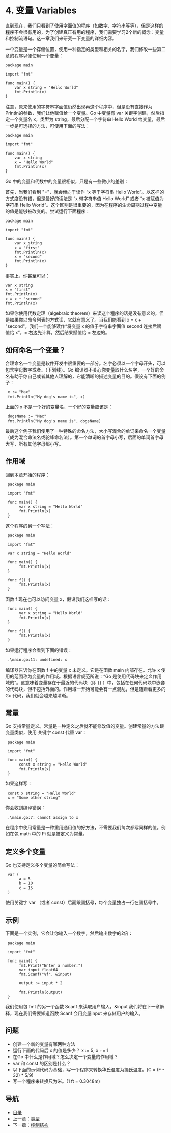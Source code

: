 # 4. 变量 Variables

直到现在，我们只看到了使用字面值的程序（如数字、字符串等等），但是这样的程序不会很有用的，为了创建真正有用的程序，我们需要学习2个新的概念：变量和控制流语句。这一章我们来研究一下变量的详细内容。

一个变量是一个存储位置，使用一种指定的类型和相关的名字，我们修改一些第二章的程序以便使用一个变量：

	package main
	
	import "fmt"
	
	func main() {
		var x string = "Hello World"
		fmt.Println(x)
	}

注意，原来使用的字符串字面值仍然出现再这个程序中，但是没有直接作为Println的参数，我们让他赋值给一个变量。Go 中变量有 var 关键字创建，然后指定一个变量名 x，类型为 string，最后分配一个字符串 Hello World 给变量，最后一步是可选择的方法，可使用下面的写法：

	package main
	
	import "fmt"
	
	func main() {
		var x string
		x = "Hello World"
		fmt.Println(x)
	}

Go 中的变量和代数中的变量很相似，只是有一些微小的差别：

首先，当我们看到 "="，就会倾向于读作 “x 等于字符串 Hello World”。以这样的方式度没有错，但是最好的读法是 “x 带字符串值 Hello World” 或者 “x 被赋值为字符串 Hello World”。这个区别是很重要的，因为在程序的生命周期过程中变量的值是能够被改变的。尝试运行下面程序：

	package main
	
	import "fmt"
	
	func main() {
		var x string
		x = "first"
		fmt.Println(x)
		x = "second"
		fmt.Println(x)
	}

事实上，你甚至可以：

	var x string
	x = "first"
	fmt.Println(x)
	x = x + "second"
	fmt.Println(x)

如果你使用代数定理（algebraic theorem）来读这个程序的话是没有意义的，但是如果你以命令列表的方式读，它就有意义了。当我们能看到 x = x + "second"，我们一个能够读作“将变量 x 的值于字符串字面值 second 连接后赋值给 x”，= 右边先计算，然后结果赋值给 = 左边的。

## 如何命名一个变量？

合理命名一个变量是软件开发中很重要的一部分。名字必须以一个字母开头，可以包含字母数字或者_（下划线）。Go 编译器不关心你变量取什么名字，一个好的命名有助于你自己或者其他人理解的，它能清晰的描述变量的目的。假设有下面的例子：

     x := "Max"
     fmt.Println("My dog's name is", x)

上面的 x 不是一个好的变量名，一个好的变量应该是：

     dogsName := "Max"
     fmt.Println("My dog's name is", dogsName)

最后这个例子我们使用了一种特殊的命名方法，大小写混合的单词来命名一个变量（成为混合命法名或驼峰命名法）。第一个单词的首字母小写，后面的单词首字母大写，所有其他字母都小写。

## 作用域

回到本章开始的程序：

     package main

     import "fmt"

     func main() {
          var x string = "Hello World"
          fmt.Println(x)
     }

这个程序的另一个写法：

     package main

     import "fmt"

     var x string = "Hello World"

     func main() {
          fmt.Println(x)
     }

     func f() {
          fmt.Println(x)
     }

函数 f 现在也可以访问变量 x，假设我们这样写的话：

     func main() {
          var x string = "Hello World"
          fmt.Println(x)
     }

     func f() {
          fmt.Println(x)
     }

如果运行程序会看到下面的错误：

     .\main.go:11: undefined: x

编译器告诉你在函数 f 中的变量 x 未定义。它是在函数 main 内部存在。允许 x 使用的范围称为变量的作用域。根据语言规范所说：“Go 是使用代码块来定义作用域的”。这意味着变量存在于最近的代码块（即 {} ）中，包括在任何代码块中嵌套的代码块，但不包括外面的。作用域一开始可能会有一点混乱，但是随着看更多的Go 代码，我们就会越来越清晰。

## 常量

Go 支持常量定义。常量是一种定义之后就不能修改值的变量。创建常量的方法跟变量类似，使用 关键字 const 代替 var：

     package main

     import "fmt"

     func main() {
          const x string = "Hello World"
          fmt.Println(x)
     }

如果这样写：

     const x string = "Hello World"
     x = "Some other string"

你会收到编译错误：

     .\main.go:7: cannot assign to x 

在程序中使用常量是一种重用通用值的好方法，不需要我们每次都写同样的值。例如在包 math 中的 Pi 就是被定义为常量。

## 定义多个变量

Go 也支持定义多个变量的简单写法：

     var (
          a = 5
          b = 10
          c = 15
     )

使用关键字 var （或者 const）后面跟圆括号，每个变量独占一行在圆括号中。

## 示例

下面是一个实例，它会让你输入一个数字，然后输出数字的2倍：

     package main 

     import "fmt"

     func main() {
          fmt.Print("Enter a number:")
          var input float64
          fmt.Scanf("%f", &input)

          output := input * 2

          fmt.Println(output)
     }

我们使用包 fmt 的另一个函数 Scanf 来读取用户输入，&input 我们将在下一章解释，现在我们需要知道函数 Scanf 会用变量input 来存储用户的输入。

## 问题

- 创建一个新的变量有哪两种方法
- 运行下面的代码后 x 的值是多少？ x := 5; x += 1
- 在Go 中什么是作用域？怎么决定一个变量的作用域？
- var 和 const 的区别是什么？
- 以下面的示例代码为基础，写一个程序来转换华氏温度为摄氏温度。(C = (F - 32) * 5/9)
- 写一个程序来转换尺为米。(1 ft = 0.3048m)

## 导航
* [目录](00.md)
* 上一章：[类型](03.md)
* 下一章：[控制结构](05.md)